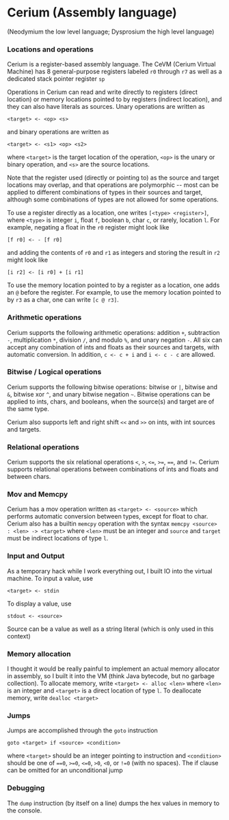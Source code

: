 # Cerium (Assembly language)

(Neodymium the low level language; Dysprosium the high level language)

### Locations and operations

Cerium is a register-based assembly language. The CeVM (Cerium Virtual Machine) has 8 general-purpose registers labeled
`r0` through `r7` as well as a dedicated stack pointer register `sp`

Operations in Cerium can read and write directly to registers (direct location) or memory locations pointed to by
registers (indirect location), and they can also have literals as sources. Unary operations are written as

```
<target> <- <op> <s>
```

and binary operations are written as

```
<target> <- <s1> <op> <s2>
```

where `<target>` is the target location of the operation, `<op>` is the unary or binary operation, and `<s>` are the
source locations.

Note that the register used (directly or pointing to) as the source and target locations may overlap, and that
operations are polymorphic -- most can be applied to different combinations of types in their sources and target,
although some combinations of types are not allowed for some operations.

To use a register directly as a location, one writes `[<type> <register>]`, where `<type>` is integer `i`, float `f`,
boolean `b`, char `c`, or rarely, location `l`. For example, negating a float in the `r0` register might look like

```
[f r0] <- - [f r0]
```

and adding the contents of `r0` and `r1` as integers and storing the result in `r2` might look like

```
[i r2] <- [i r0] + [i r1]
```

To use the memory location pointed to by a register as a location, one adds an `@` before the register. For example, to
use the memory location pointed to by `r3` as a char, one can write `[c @ r3]`.

### Arithmetic operations

Cerium supports the following arithmetic operations: addition `+`, subtraction `-`, multiplication `*`, division `/`,
and modulo `%`, and unary negation `-`. All six can accept any combination of ints and floats as their sources and
targets, with automatic conversion. In addition, `c <- c + i` and `i <- c - c` are allowed.

### Bitwise / Logical operations

Cerium supports the following bitwise operations: bitwise or `|`, bitwise and `&`, bitwise xor `^`, and unary bitwise
negation `~`. Bitwise operations can be applied to ints, chars, and booleans, when the source(s) and target are of the
same type.

Cerium also supports left and right shift `<<` and `>>` on ints, with int sources and targets.

### Relational operations

Cerium supports the six relational operations `<`, `>`, `<=`, `>=`, `==`, and `!=`. Cerium supports relational
operations between combinations of ints and floats and between chars.

### Mov and Memcpy

Cerium has a mov operation written as `<target> <- <source>` which performs automatic conversion between types, except
for float to char. Cerium also has a builtin `memcpy` operation with the syntax `memcpy <source> : <len> -> <target>`
where `<len>` must be an integer and `source` and `target` must be indirect locations of type `l`.

### Input and Output

As a temporary hack while I work everything out, I built IO into the virtual machine. To input a value, use 
```
<target> <- stdin
```
To display a value, use
```
stdout <- <source>
```
Source can be a value as well as a string literal (which is only used in this context) 

### Memory allocation

I thought it would be really painful to implement an actual memory allocator in assembly, so I built it into the VM
(think Java bytecode, but no garbage collection). To allocate memory, write `<target> <- alloc <len>` where `<len>` is
an integer and `<target>` is a direct location of type `l`. To deallocate memory, write `dealloc <target>`

### Jumps

Jumps are accomplished through the `goto` instruction
```
goto <target> if <source> <condition>
```
where `<target>` should be an integer pointing to instruction and `<condition>` should be one of `==0`, `>=0`, `<=0`, 
`>0`, `<0`, or `!=0` (with no spaces). The if clause can be omitted for an unconditional jump 

### Debugging

The `dump` instruction (by itself on a line) dumps the hex values in memory to the console.